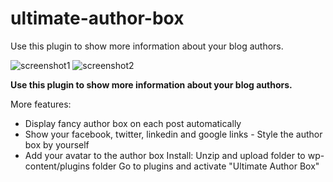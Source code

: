# ultimate-author-box
Use this plugin to show more information about your blog authors.

![screenshot1](https://user-images.githubusercontent.com/6608433/229519858-b8768fb4-d643-4ea5-85fe-0d854628871b.png)
![screenshot2](https://user-images.githubusercontent.com/6608433/229519859-4f915c7f-0d17-47ac-b980-1b478a44a0c8.png)

<b>Use this plugin to show more information about your blog authors.</b>

More features:
- Display fancy author box on each post automatically
- Show your facebook, twitter, linkedin and google links - Style the author box by yourself
- Add your avatar to the author box
Install:
Unzip and upload folder to wp-content/plugins folder Go to plugins and activate "Ultimate Author Box"

